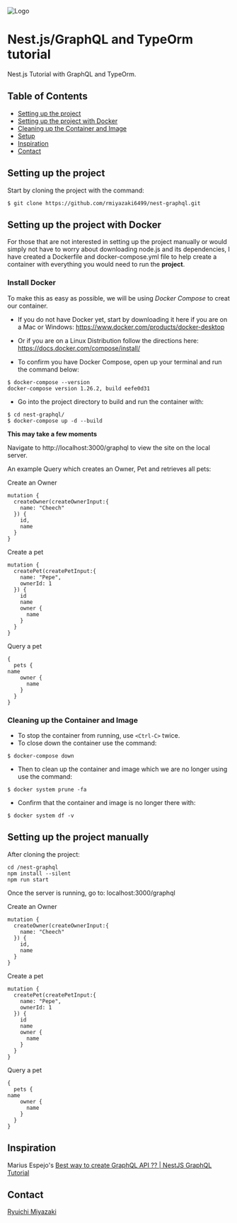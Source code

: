![Logo](https://res.cloudinary.com/practicaldev/image/fetch/s--qk-x51pF--/c_imagga_scale,f_auto,fl_progressive,h_900,q_auto,w_1600/https://rohanfaiyaz.com/img/nestjs-graphql.png)

# Nest.js/GraphQL and TypeOrm tutorial

Nest.js Tutorial with GraphQL and TypeOrm. 

## Table of Contents

- [Setting up the project](#setting-up-the-project)
- [Setting up the project with Docker](#setting-up-the-project-with-docker)
- [Cleaning up the Container and Image](#cleaning-up-the-container-and-image)
- [Setup](#setup)
- [Inspiration](#inspiration)
- [Contact](#contact)


## Setting up the project

  Start by cloning the project with the command:
  ```
  $ git clone https://github.com/rmiyazaki6499/nest-graphql.git
  ```
  
  ## Setting up the project with Docker

  For those that are not interested in setting up the project manually or would simply not have to worry about downloading node.js and its dependencies, I have created a Dockerfile and docker-compose.yml file to help create a container with everything you would need to run the **project**.

  ### Install Docker

  To make this as easy as possible, we will be using *Docker Compose* to creat our container.

  - If you do not have Docker yet, start by downloading it here if you are on a Mac or Windows:
  https://www.docker.com/products/docker-desktop

  - Or if you are on a Linux Distribution follow the directions here:
  https://docs.docker.com/compose/install/

  - To confirm you have Docker Compose, open up your terminal and run the command below:

  ```
  $ docker-compose --version
  docker-compose version 1.26.2, build eefe0d31
  ```
  
  - Go into the project directory to build and run the container with:

  ```
  $ cd nest-graphql/
  $ docker-compose up -d --build
  ```

  **This may take a few moments**
  
  Navigate to http://localhost:3000/graphql to view the site on the local server.
  

An example Query which creates an Owner, Pet and retrieves all pets:

Create an Owner

```
mutation {
  createOwner(createOwnerInput:{
    name: "Cheech"
  }) {
    id,
    name
  }
}

```

Create a pet

```
mutation {
  createPet(createPetInput:{
    name: "Pepe",
    ownerId: 1
  }) {
    id
    name
    owner {
      name
    }
  }
}
```

Query a pet

```
{
  pets {
name
    owner {
      name
    }
  }
}
```
  
  ### Cleaning up the Container and Image

  - To stop the container from running, use `<Ctrl-C>` twice.
  - To close down the container use the command:

  ```
  $ docker-compose down
  ```
  - Then to clean up the container and image which we are no longer using use the command:

  ```
  $ docker system prune -fa
  ```

  - Confirm that the container and image is no longer there with:

  ```
  $ docker system df -v
  ```

## Setting up the project manually

After cloning the project:
```
cd /nest-graphql
npm install --silent
npm run start
```
Once the server is running, go to:
localhost:3000/graphql


Create an Owner

```
mutation {
  createOwner(createOwnerInput:{
    name: "Cheech"
  }) {
    id,
    name
  }
}

```

Create a pet

```
mutation {
  createPet(createPetInput:{
    name: "Pepe",
    ownerId: 1
  }) {
    id
    name
    owner {
      name
    }
  }
}
```

Query a pet

```
{
  pets {
name
    owner {
      name
    }
  }
}
```


## Inspiration

Marius Espejo's [Best way to create GraphQL API ?? | NestJS GraphQL Tutorial](https://www.youtube.com/watch?v=geYvdbpo3cA)

## Contact

[Ryuichi Miyazaki](https://github.com/rmiyazaki6499)
